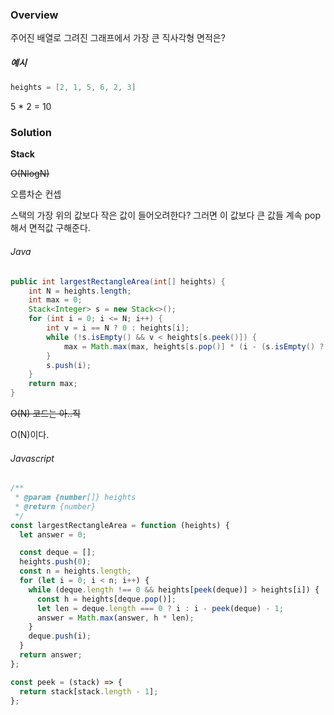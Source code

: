 ### Overview

주어진 배열로 그려진 그래프에서 가장 큰 직사각형 면적은?



##### 예시

```java
heights = [2, 1, 5, 6, 2, 3]
```

5 * 2 = 10



### Solution

**Stack**

~~O(NlogN)~~

오름차순 컨셉

스택의 가장 위의 값보다 작은 값이 들어오려한다?
그러면 이 값보다 큰 값들 계속 pop해서 면적값 구해준다.

###### Java

```java
public int largestRectangleArea(int[] heights) {
    int N = heights.length;
    int max = 0;
    Stack<Integer> s = new Stack<>();
    for (int i = 0; i <= N; i++) {
        int v = i == N ? 0 : heights[i];
        while (!s.isEmpty() && v < heights[s.peek()]) {
            max = Math.max(max, heights[s.pop()] * (i - (s.isEmpty() ? 0 : s.peek() + 1)));
        }
        s.push(i);
    }
    return max;
}
```





~~O(N) 코드는 아..직~~

O(N)이다. 

###### Javascript

```javascript
/**
 * @param {number[]} heights
 * @return {number}
 */
const largestRectangleArea = function (heights) {
  let answer = 0;

  const deque = [];
  heights.push(0);
  const n = heights.length;
  for (let i = 0; i < n; i++) {
    while (deque.length !== 0 && heights[peek(deque)] > heights[i]) {
      const h = heights[deque.pop()];
      let len = deque.length === 0 ? i : i - peek(deque) - 1;
      answer = Math.max(answer, h * len);
    }
    deque.push(i);
  }
  return answer;
};

const peek = (stack) => {
  return stack[stack.length - 1];
};
```

